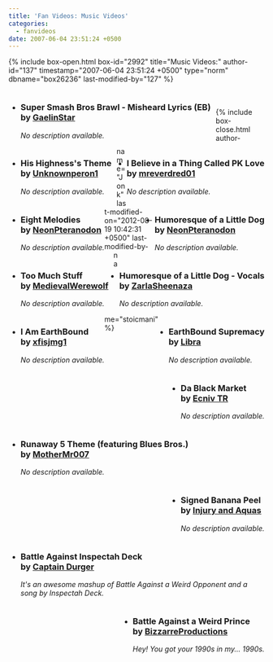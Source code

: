 ```yaml
---
title: 'Fan Videos: Music Videos'
categories:
  - fanvideos
date: 2007-06-04 23:51:24 +0500
---
```

{% include box-open.html box-id="2992" title="Music Videos:" author-id="137" timestamp="2007-06-04 23:51:24 +0500" type="norm" dbname="box26236" last-modified-by="127" %}
<ul class="pics">	
<div style="float: left; padding: 0px 10px 0px 0px;"><li>
		<youtube vid="8dQOlFPKf40" height="250" width="300" />
		<h3>Super Smash Bros Brawl - Misheard Lyrics (EB)<br />
by <a href="http://www.youtube.com/user/GaelinStar">GaelinStar</a></h3>
		<p><i>No description available.</i></p>
	</li></div>
<div style="float: right;"><li>
		<youtube vid="G5vcju-_CgM" height="250" width="300" />
		<h3>I Believe in a Thing Called PK Love<br />
by <a href="http://www.youtube.com/user/mreverdred01">mreverdred01</a></h3>
		<p><i>No description available.</i></p>
	</li></div>	

<div style="float: left; padding: 0px 10px 0px 0px;"><li>
		<youtube vid="aP5qQb2mU8E" height="250" width="300" />
		<h3>His Highness's Theme <br />
by <a href="http://www.youtube.com/user/Unknownperon1">Unknownperon1</a></h3>
		<p><i>No description available.</i></p>
	</li></div>
<div style="float: right;"><li>
		<youtube vid="ZfAjVrlNdNE" height="250" width="300" />
		<h3>Humoresque of a Little Dog<br />
by <a href="http://www.youtube.com/user/NeonPteranodon">NeonPteranodon</a></h3>
		<p><i>No description available.</i></p>
	</li></div>	
<div style="float: left;"><li>
		<youtube vid="JplEhxdzobU" height="250" width="300" />
		<h3>Eight Melodies <br />
by <a href="http://www.youtube.com/user/NeonPteranodon">NeonPteranodon</a></h3>
		<p><i>No description available.</i></p>
	</li></div>
<div style="float: right;"><li>
		<youtube vid="mPsTWLmPjs4" height="250" width="300" />
		<h3>Humoresque of a Little Dog - Vocals <br />
by <a href="http://www.youtube.com/user/ZarlaSheenaza">ZarlaSheenaza</a></h3>
		<p><i>No description available.</i></p>
	</li></div>			
<div style="float: left; padding: 0px 10px 0px 0px;"><li>
		<youtube vid="yFgq2a3AjKU" height="250" width="300" />
		<h3>Too Much Stuff<br />
by <a href="http://www.youtube.com/user/MedievalWerewolf">MedievalWerewolf</a></h3>
		<p><i>No description available.</i></p>
	</li></div>
<div style="float: right;"><li>
		<youtube vid="sfZqF4kYAmc" height="250" width="300" />
		<h3>EarthBound Supremacy <br />
by <a href="http://starmen.net/forum/?t=usrinfo&id=3287">Libra</a></h3>
		<p><i>No description available.</i></p>
	</li></div>	
<div style="float: left;"><li>
		<youtube vid="KT8ZDZf7gw0" height="250" width="300" />
		<h3>I Am EarthBound <br />
by <a href="http://starmen.net/forum/?t=usrinfo&id=266">xfisjmg1</a></h3>
		<p><i>No description available.</i></p>
	</li></div>	
<div style="float: right;"><li>
		<youtube vid="v9Ywfep2s1k" height="250" width="300" />
		<h3>Da Black Market <br />
by <a href="http://ecniv.tr.sheezyart.com/">Ecniv TR</a></h3>
		<p><i>No description available.</i></p>
	</li></div>
<div style="float: left; padding: 0px 10px 0px 0px;"><li>
		<youtube vid="uMU8ZuL9Ew0" height="250" width="300" />
		<h3>Runaway 5 Theme (featuring Blues Bros.)<br />
by <a href="http://www.youtube.com/user/MOTHERMr007">MotherMr007</a></h3>
		<p><i>No description available.</i></p>
	</li></div>
<div style="float: right;"><li>
		<youtube vid="_oJezSpqV-w" height="250" width="300" />
		<h3>Signed Banana Peel<br />
by <a href="http://youtube.com/user/yurugu3">Injury and Aquas</a></h3>
		<p><i>No description available.</i></p>
	</li></div>	
<div style="float: left; padding: 0px 10px 0px 0px;"><li>
		<youtube vid="zkSBo6fbXw4" height="250" width="300" />
		<h3>Battle Against Inspectah Deck<br />
by <a href="http://www.youtube.com/user/CaptainDurger">Captain Durger</a></h3>
		<p><i>It's an awesome mashup of Battle Against a Weird Opponent and a song by Inspectah Deck. </i></p>
	</li></div>
<div style="float: right;"><li>
		<youtube vid="4jKeO8fmJ04" height="250" width="300" />
		<h3>Battle Against a Weird Prince<br />
by <a href="http://youtube.com/user/BizzarreProductions">BizzarreProductions</a></h3>
		<p><i>Hey! You got your 1990s in my... 1990s.</i></p>
	</li></div>	
</ul><span class="left"></span><span class="right"></span>
					<br /><br />
{% include box-close.html author-name="Jonk" last-modified-on="2012-08-19 10:42:31 +0500" last-modified-by-name="stoicmani" %}
